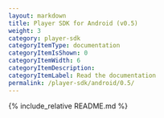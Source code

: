 ```yaml
---
layout: markdown
title: Player SDK for Android (v0.5)
weight: 3
category: player-sdk
categoryItemType: documentation
categoryItemIsShown: 0
categoryItemWidth: 6
categoryItemDescription:
categoryItemLabel: Read the documentation
permalink: /player-sdk/android/0.5/
---
```

{% include_relative README.md  %}
